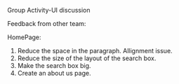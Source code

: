 Group Activity-UI discussion

Feedback from other team:

HomePage: 
  1. Reduce the space in the paragraph. Allignment issue.
  2. Reduce the size of the layout of the search box.
  3. Make the search box big.
  4. Create an about us page.
